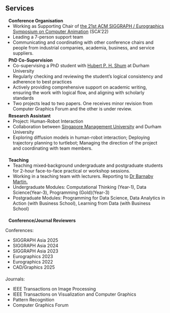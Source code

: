 ## Services

<h4 style="margin:0 10px 0;">Conference Organisation</h4>

<ul style="margin:0 0 5px;">
  <li>Working as Supporting Chair of <a href="https://computeranimation.org/2022/people.html" target="_blank">the 21st ACM SIGGRAPH / Eurographics Symposium on Computer Animation</a> (SCA'22)</li>
  <li>Leading a 7-person support team</li>
  <li>Communicating and coordinating with other conference chairs and people from industrial companies, academia, business, and service suppliers.</li>
</ul>

<h4 style="margin:0 10px 0;">PhD Co-Supervision</h4>

<ul style="margin:0 0 5px;">
  <li>Co-supervising a PhD student with <a href="http://hubertshum.com/" target="_blank">Hubert P. H. Shum</a> at Durham University</li>
  <li>Regularly checking and reviewing the student’s logical consistency and adherence to best practices</li>
  <li>Actively providing comprehensive support on academic writing, ensuring the work with logical flow, and aligning with scholarly standards</li>
  <li>Two projects lead to two papers. One receives minor revision from Computer Graphics Forum and the other is under review.</li>
</ul>

<h4 style="margin:0 10px 0;">Research Assistant</h4>

<ul style="margin:0 0 20px;">
  <li>Project: Human-Robot Interaction</li>
  <li>Collaboration between <a href="https://smuhci.com/" target="_blank">Singapore Management University</a> and Durham University</li>
  <li>Exploring diffusion models in human-robot interaction; Deploying trajectory planning to turtlebot; Managing the direction of the project and coordinating with team members.</li>
</ul>

<h4 style="margin:0 10px 0;">Teaching</h4>

<ul style="margin:0 0 20px;">
  <li>Teaching mixed‑background undergraduate and postgraduate students for 2-hour face-to-face practical or workshop sessions.</li>
  <li>Working in a teaching team with lecturers. Reporting to <a href="https://www.durham.ac.uk/staff/barnaby-d-martin" target="_blank">Dr Barnaby Martin.</a></li>
  <li>Undergraduate Modules: Computational Thinking (Year-1), Data Science(Year-3), Programming (Gold)(Year-3)</li>
  <li>Postgraduate Modules: Programming for Data Science, Data Analytics in Action (with Business School), Learning from Data (with Business School)</li>
</ul>

<h4 style="margin:0 10px 0;">Conference/Journal Reviewers</h4>

Conferences:
<ul style="margin:0 0 20px;">
  <li>SIGGRAPH Asia 2025</li>
  <li>SIGGRAPH Asia 2024</li>
  <li>SIGGRAPH Asia 2023</li>
  <li>Eurographics 2023</li>
  <li>Eurographics 2022</li>
  <li>CAD/Graphics 2025</li>
</ul>

Journals:
<ul style="margin:0 0 20px;">
  <li>IEEE Transactions on Image Processing </li>
  <li>IEEE Transactions on Visualization and Computer Graphics</li>
  <li>Pattern Recognition</li>
  <li>Computer Graphics Forum</li>
</ul>